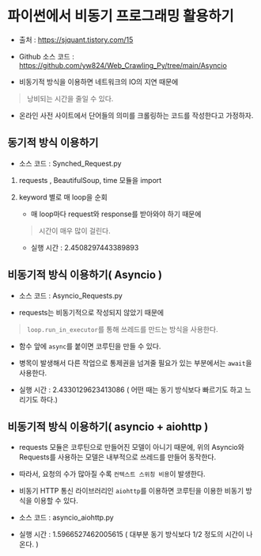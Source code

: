 # 파이썬에서 비동기 프로그래밍 활용하기

- 출처 : https://sjquant.tistory.com/15
- Github 소스 코드 : https://github.com/yw824/Web_Crawling_Py/tree/main/Asyncio

- 비동기적 방식을 이용하면 네트워크의 IO의 지연 때문에 
> 낭비되는 시간을 줄일 수 있다.

- 온라인 사전 사이트에서 단어들의 의미를 크롤링하는 코드를 작성한다고 가정하자. 

## 동기적 방식 이용하기

- 소스 코드 : Synched_Request.py

1. requests , BeautifulSoup, time 모듈을 import

2. keyword 별로 매 loop을 순회
    - 매 loop마다 request와 response를 받아와야 하기 때문에
    > 시간이 매우 많이 걸린다.
    - 실행 시간 : 2.4508297443389893

## 비동기적 방식 이용하기( Asyncio )

- 소스 코드 : Asyncio_Requests.py

- requests는 비동기적으로 작성되지 않았기 때문에
> `loop.run_in_executor`를 통해 쓰레드를 만드는 방식을 사용한다.

- 함수 앞에 `async`를 붙이면 코루틴을 만들 수 있다.
- 병목이 발생해서 다른 작업으로 통제권을 넘겨줄 필요가 있는 부분에서는 `await`을 사용한다.

- 실행 시간 : 2.4330129623413086 ( 어떤 때는 동기 방식보다 빠르기도 하고 느리기도 하다.)


## 비동기적 방식 이용하기( asyncio + aiohttp )
- requests 모듈은 코루틴으로 만들어진 모델이 아니기 때문에, 위의 Asyncio와 Requests를 사용하는 모델은 내부적으로 쓰레드를 만들어 동작한다.
- 따라서, 요청의 수가 많아질 수록 `컨텍스트 스위칭 비용`이 발생한다.

- 비동기 HTTP 통신 라이브러리인 `aiohttp`를 이용하면 코루틴을 이용한 비동기 방식을 이용할 수 있다.

- 소스 코드 : asyncio_aiohttp.py
- 실행 시간 : 1.5966527462005615 ( 대부분 동기 방식보다 1/2 정도의 시간이 나온다. )